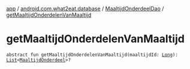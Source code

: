 [app](../../index.md) / [android.com.what2eat.database](../index.md) / [MaaltijdOnderdeelDao](index.md) / [getMaaltijdOnderdelenVanMaaltijd](./get-maaltijd-onderdelen-van-maaltijd.md)

# getMaaltijdOnderdelenVanMaaltijd

`abstract fun getMaaltijdOnderdelenVanMaaltijd(maaltijdId: `[`Long`](https://kotlinlang.org/api/latest/jvm/stdlib/kotlin/-long/index.html)`): `[`List`](https://kotlinlang.org/api/latest/jvm/stdlib/kotlin.collections/-list/index.html)`<`[`MaaltijdOnderdeel`](../../android.com.what2eat.model/-maaltijd-onderdeel/index.md)`>?`
